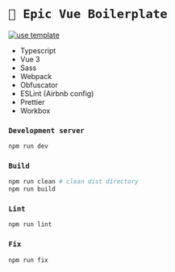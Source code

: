 # `🌵 Epic Vue Boilerplate`

[![use template](https://img.shields.io/badge/-use%20template-gree?style=for-the-badge)](../../generate)

- Typescript
- Vue 3
- Sass
- Webpack
- Obfuscator
- ESLint (Airbnb config)
- Prettier
- Workbox

### `Development server`

```bash
npm run dev
```

### `Build`

```bash
npm run clean # clean dist directory
npm run build
```

### `Lint`

```bash
npm run lint
```

### `Fix`

```bash
npm run fix
```
